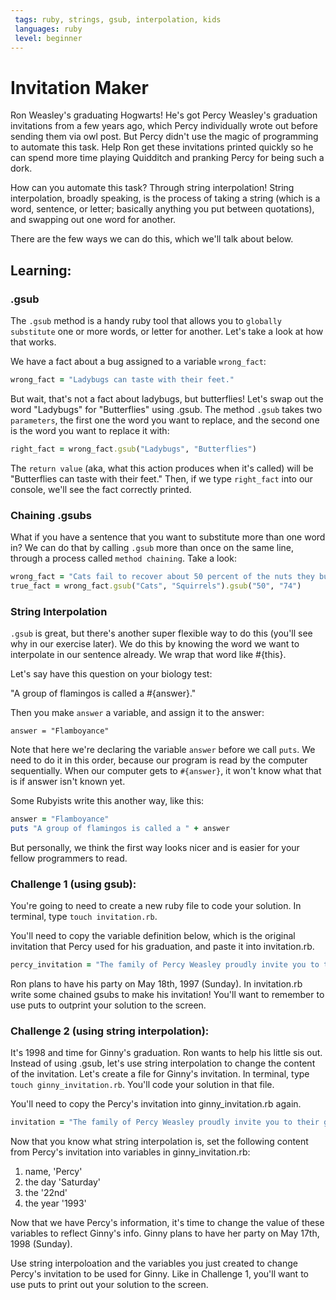```yaml
---
 tags: ruby, strings, gsub, interpolation, kids
 languages: ruby
 level: beginner
---
```


# Invitation Maker

Ron Weasley's graduating Hogwarts! He's got Percy Weasley's graduation invitations from a few years ago, which Percy individually wrote out before sending them via owl post. But Percy didn't use the magic of programming to automate this task. Help Ron get these invitations printed quickly so he can spend more time playing Quidditch and pranking Percy for being such a dork.

How can you automate this task? Through string interpolation! String interpolation, broadly speaking, is the process of taking a string (which is a word, sentence, or letter; basically anything you put between quotations), and swapping out one word for another. 

There are the few ways we can do this, which we'll talk about below.

## Learning:

### .gsub

The `.gsub` method is a handy ruby tool that allows you to `globally substitute` one or more words, or letter for another. Let's take a look at how that works.

We have a fact about a bug assigned to a variable `wrong_fact`:

```ruby
wrong_fact = "Ladybugs can taste with their feet."
```

But wait, that's not a fact about ladybugs, but butterflies! Let's swap out the word "Ladybugs" for "Butterflies" using .gsub. The method `.gsub` takes two `parameters`, the first one the word you want to replace, and the second one is the word you want to replace it with:

```ruby
right_fact = wrong_fact.gsub("Ladybugs", "Butterflies")
```

The `return value` (aka, what this action produces when it's called) will be "Butterflies can taste with their feet." Then, if we type `right_fact` into our console, we'll see the fact correctly printed.

### Chaining .gsubs

What if you have a sentence that you want to substitute more than one word in? We can do that by calling `.gsub` more than once on the same line, through a process called `method chaining`. Take a look:

```ruby
wrong_fact = "Cats fail to recover about 50 percent of the nuts they bury."
true_fact = wrong_fact.gsub("Cats", "Squirrels").gsub("50", "74")

```

### String Interpolation

`.gsub` is great, but there's another super flexible way to do this (you'll see why in our exercise later). We do this by knowing the word we want to interpolate in our sentence already. We wrap that word like #{this}.

Let's say have this question on your biology test:

"A group of flamingos is called a #{answer}."

Then you make `answer` a variable, and assign it to the answer:

`answer = "Flamboyance"`


Note that here we're declaring the variable `answer` before we call `puts`. We need to do it in this order, because our program is read by the computer sequentially. When our computer gets to `#{answer}`, it won't know what that is if answer isn't known yet.

Some Rubyists write this another way, like this:

```ruby
answer = "Flamboyance"
puts "A group of flamingos is called a " + answer
```

But personally, we think the first way looks nicer and is easier for your fellow programmers to read.

### Challenge 1 (using gsub):
You're going to need to create a new ruby file to code your solution. In terminal, type `touch invitation.rb`.

You'll need to copy the variable definition below, which is the original invitation that Percy used for his graduation, and paste it into invitation.rb. 

```RUBY
percy_invitation = "The family of Percy Weasley proudly invite you to their graduation commencement on Saturday the 22nd of May 1993. Festivities will be held at The Burrow. See you then!"
```
Ron plans to have his party on May 18th, 1997 (Sunday). In invitation.rb write some chained gsubs to make his invitation! You'll want to remember to use puts to outprint your solution to the screen.

### Challenge 2 (using string interpolation):
It's 1998 and time for Ginny's graduation. Ron wants to help his little sis out. Instead of using .gsub, let's use string interpolation to change the content of the invitation. Let's create a file for Ginny's invitation. In terminal, type `touch ginny_invitation.rb`. You'll code your solution in that file.

You'll need to copy the Percy's invitation into ginny_invitation.rb again.
```RUBY
invitation = "The family of Percy Weasley proudly invite you to their graduation commencement on Saturday the 22nd of May 1993. Festivities will be held at The Burrow. See you then!"
```

Now that you know what string interpolation is, set the following content from Percy's invitation into variables in ginny_invitation.rb:
1) name, 'Percy'
2) the day 'Saturday'
3) the '22nd'
4) the year '1993' 

Now that we have Percy's information, it's time to change the value of these variables to reflect Ginny's info. Ginny plans to have her party on May 17th, 1998 (Sunday).

Use string interpoloation and the variables you just created to change Percy's invitation to be used for Ginny. Like in Challenge 1, you'll want to use puts to print out your solution to the screen.

